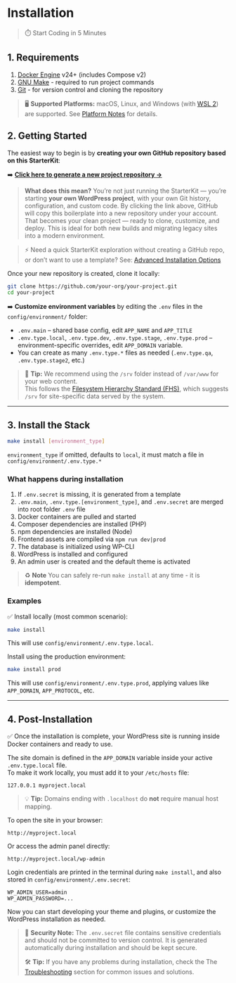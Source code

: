 # Installation

> ⏱️ Start Coding in 5 Minutes

## 1. Requirements

1. [Docker Engine](https://docs.docker.com/engine/install/) v24+ (includes Compose v2)
2. [GNU Make](https://www.gnu.org/software/make/) - required to run project commands
3. [Git](https://git-scm.com/downloads) - for version control and cloning the repository

> 🖥️ **Supported Platforms:** macOS, Linux, and Windows (with [WSL 2](https://learn.microsoft.com/en-us/windows/wsl/install)) are supported. See [Platform Notes](platforms.md) for details.


## 2. Getting Started

The easiest way to begin is by **creating your own GitHub repository based on this StarterKit**:

➡️ [**Click here to generate a new project repository →**](https://github.com/solidbunch/starter-kit-foundation/generate)

> **What does this mean?**
> You’re not just running the StarterKit — you’re starting **your own WordPress project**, with your own Git history, configuration, and custom code.
> By clicking the link above, GitHub will copy this boilerplate into a new repository under your account. That becomes your clean project — ready to clone, customize, and deploy.
> This is ideal for both new builds and migrating legacy sites into a modern environment.

> ⚡️ Need a quick StarterKit exploration without creating a GitHub repo, or don’t want to use a template? See: [Advanced Installation Options](install-advanced.md)

Once your new repository is created, clone it locally:

```bash
git clone https://github.com/your-org/your-project.git
cd your-project
```

➡️ **Customize environment variables** by editing the `.env` files in the `config/environment/` folder:

- `.env.main` – shared base config, edit `APP_NAME` and `APP_TITLE`
- `.env.type.local`, `.env.type.dev`, `.env.type.stage`, `.env.type.prod` – environment-specific overrides, edit `APP_DOMAIN` variable.
- You can create as many `.env.type.*` files as needed (`.env.type.qa`, `.env.type.stage2`, etc.)

> 📁 **Tip:** We recommend using the `/srv` folder instead of `/var/www` for your web content.\
> This follows the [Filesystem Hierarchy Standard (FHS)](https://refspecs.linuxfoundation.org/FHS_3.0/fhs/ch03s17.html), which suggests `/srv` for site-specific data served by the system.

---

## 3. Install the Stack

```bash
make install [environment_type]
```

`environment_type` if omitted, defaults to `local`, it must match a file in `config/environment/.env.type.*`

### What happens during installation

1. If `.env.secret` is missing, it is generated from a template
2. `.env.main`, `.env.type.[environment_type]`, and `.env.secret` are merged into root folder `.env` file
3. Docker containers are pulled and started
4. Composer dependencies are installed (PHP)
5. npm dependencies are installed (Node)
6. Frontend assets are compiled via `npm run dev|prod`
7. The database is initialized using WP-CLI
8. WordPress is installed and configured
9. An admin user is created and the default theme is activated

> ♻️ **Note** You can safely re-run `make install` at any time - it is **idempotent**.

### Examples

✅ Install locally (most common scenario):

```bash
make install
```

This will use `config/environment/.env.type.local`.

Install using the production environment:

```bash
make install prod
```

This will use `config/environment/.env.type.prod`, applying values like `APP_DOMAIN`, `APP_PROTOCOL`, etc.

---

## 4. Post-Installation

✅ Once the installation is complete, your WordPress site is running inside Docker containers and ready to use.

The site domain is defined in the `APP_DOMAIN` variable inside your active `.env.type.local` file.  
To make it work locally, you must add it to your `/etc/hosts` file:

```plaintext
127.0.0.1 myproject.local
```

> 💡 **Tip:** Domains ending with `.localhost` do **not** require manual host mapping.

To open the site in your browser:

```
http://myproject.local
```

Or access the admin panel directly:

```
http://myproject.local/wp-admin
```

Login credentials are printed in the terminal during `make install`, and also stored in `config/environment/.env.secret`:

```dotenv
WP_ADMIN_USER=admin
WP_ADMIN_PASSWORD=...
```

Now you can start developing your theme and plugins, or customize the WordPress installation as needed.

> 🔐 **Security Note:** The `.env.secret` file contains sensitive credentials and should not be committed to version control. It is generated automatically during installation and should be kept secure.
> 
> 🛠️ **Tip:** If you have any problems during installation, check the The [Troubleshooting](troubleshooting.md) section for common issues and solutions.
